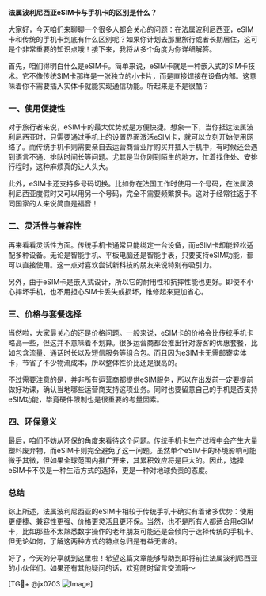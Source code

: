 **法属波利尼西亚eSIM卡与手机卡的区别是什么？**

大家好，今天咱们来聊聊一个很多人都会关心的问题：在法属波利尼西亚，eSIM卡和传统的手机卡到底有什么区别呢？如果你计划去那里旅行或者长期居住，这可是个非常重要的知识点哦！接下来，我将从多个角度为你详细解答。

首先，咱们得明白什么是eSIM卡。简单来说，eSIM卡就是一种嵌入式的SIM卡技术。它不像传统SIM卡那样是一张独立的小卡片，而是直接焊接在设备内部。这意味着你不需要插入实体卡就能实现通信功能。听起来是不是很酷？

### 一、使用便捷性

对于旅行者来说，eSIM卡的最大优势就是方便快捷。想象一下，当你抵达法属波利尼西亚时，只需要通过手机上的设置界面激活eSIM卡，就可以立刻开始使用网络了。而传统手机卡则需要亲自去运营商营业厅购买并插入手机中，有时候还会遇到语言不通、排队时间长等问题。尤其是当你刚到陌生的地方，忙着找住处、安排行程时，这种麻烦真的让人头大。

此外，eSIM卡还支持多号码切换。比如你在法国工作时使用一个号码，在法属波利尼西亚度假时又可以用另一个号码，完全不需要频繁换卡。这对于经常往返于不同国家的人来说简直是福音！

### 二、灵活性与兼容性

再来看看灵活性方面。传统手机卡通常只能绑定一台设备，而eSIM卡却能轻松适配多种设备。无论是智能手机、平板电脑还是智能手表，只要支持eSIM功能，都可以直接使用。这一点对喜欢尝试新科技的朋友来说特别有吸引力。

另外，由于eSIM卡是嵌入式设计，所以它的耐用性和抗摔性能也更好。即使不小心摔坏手机，也不用担心SIM卡丢失或损坏，维修起来更加省心。

### 三、价格与套餐选择

当然啦，大家最关心的还是价格问题。一般来说，eSIM卡的价格会比传统手机卡略高一些，但这并不意味着不划算。很多运营商都会推出针对游客的优惠套餐，比如包含流量、通话时长以及短信服务等组合包。而且因为eSIM卡无需邮寄实体卡，节省了不少物流成本，所以整体性价比还是很高的。

不过需要注意的是，并非所有运营商都提供eSIM服务，所以在出发前一定要提前做好功课，确认当地哪些运营商支持这项业务。同时也要留意自己的手机是否支持eSIM功能，毕竟硬件限制也是很重要的考量因素。

### 四、环保意义

最后，咱们不妨从环保的角度来看待这个问题。传统手机卡生产过程中会产生大量塑料废弃物，而eSIM卡则完全避免了这一问题。虽然单个eSIM卡的环境影响可能微乎其微，但如果全球范围内推广开来，其累积效应将是巨大的。因此，选择eSIM卡不仅是一种生活方式的选择，更是一种对地球负责的态度。

### 总结

综上所述，法属波利尼西亚的eSIM卡相较于传统手机卡确实有着诸多优势：使用更便捷、兼容性更强、价格更灵活且更环保。当然，也不是所有人都适合用eSIM卡，比如那些不太熟悉数字操作的老年朋友可能还是会倾向于选择传统的手机卡。但无论如何，了解这两种方式的特点总归是有益无害的。

好了，今天的分享就到这里啦！希望这篇文章能够帮助到即将前往法属波利尼西亚的小伙伴们。如果还有其他疑问的话，欢迎随时留言交流哦～ 

[TG💪+ @jx0703 ![Image](https://github.com/user-attachments/assets/dbca1d08-cadb-493c-b0ec-ad6f7a83f270)]